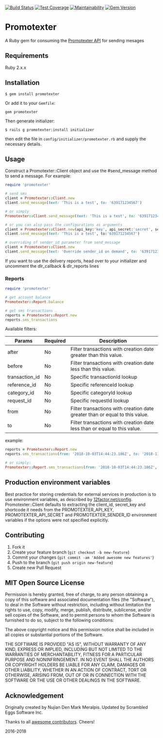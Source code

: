 [![Build Status](https://travis-ci.org/denmarkmeralpis/promotexter.svg?branch=master)](https://travis-ci.org/denmarkmeralpis/promotexter) [![Test Coverage](https://api.codeclimate.com/v1/badges/c20c43addcd61c8777f1/test_coverage)](https://codeclimate.com/github/denmarkmeralpis/promotexter/test_coverage) [![Maintainability](https://api.codeclimate.com/v1/badges/c20c43addcd61c8777f1/maintainability)](https://codeclimate.com/github/denmarkmeralpis/promotexter/maintainability) [![Gem Version](https://badge.fury.io/rb/promotexter.svg)](https://badge.fury.io/rb/promotexter)

Promotexter
======

A Ruby gem for consuming the [Promotexter API](http://promotexter.com/index.php/landing/developers) for sending mesages

## Requirements

  Ruby 2.x.x

## Installation

    $ gem install promotexter

 Or add it to your `Gemfile`:

  	gem promotexter

 Then generate initializer:

    $ rails g promotexter:install initializer

  then edit the file in `config/initializer/promotexter.rb` and supply the necessary details.

## Usage

Construct a Promotexter::Client object and use the #send_message method to
send a message. For example:

```ruby
require 'promotexter'

# send sms
client = Promotexter::Client.new
client.send_message(text: 'This is a test', to: '639171234567')

# or simply
Promotexter::Client.send_message(text: 'This is a test', to: '639171234567')

# or you can also pass the configurations as arguments
client = Promotexter::Client.new(api_key:'key', api_secret:'secret', sender_id:'xxxxxx')
client.send_message(text: 'This is a test', to:'639171234567')

# overriding of sender_id parameter from send_message
client = Promotexter::Client.new
client.send_message(text: 'Override sender_id on demand', to: '639171234567', sender_id: 'Sample')
```
If you want to use the delivery reports, head over to your initializer and uncomment the dlr_callback & dlr_reports lines

### Reports
```ruby
require 'promotexter'

# get account balance
Promotexter::Report.balance

# get sms transactions
reports = Promotexter::Report.new
reports.sms_transactions
```
Available filters:

Params | Required | Description
--- | --- | ---
after | No | Filter transactions with creation date greater than this value.
before | No | Filter transactions with creation date less than this value.
transaction_id | No | Specific transactionId lookup
reference_id | No | Specific referenceId lookup
category_id | No | Specific categoryId lookup
request_id | No | Specific requestId lookup
from | No | Filter transactions with creation date greater than or equal to this value.
to | No | Filter transactions with creation date less than or equal to this value.

example:

```ruby
reports = Promotexter::Report.new
reports.sms_transactions(from: '2018-10-03T14:44:23.186Z', to: '2018-11-03T14:44:23.186Z')

# or simply:
Promotexter::Report.sms_transactions(from: '2018-10-03T14:44:23.186Z', to: '2018-11-03T14:44:23.186Z')
```

## Production environment variables

Best practice for storing credentials for external services in production is
to use environment variables, as described by [12factor.net/config](http://12factor.net/config).
Promotexter::Client defaults to extracting the client_id, secret_key and shortcode it needs from the
PROMOTEXTER_API_KEY, PROMOTEXTER_API_SECRET and PROMOTEXTER_SENDER_ID environment variables if the
options were not specified explicitly.

## Contributing

1. Fork it
2. Create your feature branch (`git checkout -b new-feature`)
3. Commit your changes (`git commit -am 'Added awesome new features'`)
4. Push to the branch (`git push origin new-feature`)
5. Create new Pull Request

## MIT Open Source License

Permission is hereby granted, free of charge, to any person obtaining a copy of this software and associated documentation files (the "Software"), to deal in the Software without restriction, including without limitation the rights to use, copy, modify, merge, publish, distribute, sublicense, and/or sell copies of the Software, and to permit persons to whom the Software is furnished to do so, subject to the following conditions:

The above copyright notice and this permission notice shall be included in all copies or substantial portions of the Software.

THE SOFTWARE IS PROVIDED "AS IS", WITHOUT WARRANTY OF ANY KIND, EXPRESS OR IMPLIED, INCLUDING BUT NOT LIMITED TO THE WARRANTIES OF MERCHANTABILITY, FITNESS FOR A PARTICULAR PURPOSE AND NONINFRINGEMENT. IN NO EVENT SHALL THE AUTHORS OR COPYRIGHT HOLDERS BE LIABLE FOR ANY CLAIM, DAMAGES OR OTHER LIABILITY, WHETHER IN AN ACTION OF CONTRACT, TORT OR OTHERWISE, ARISING FROM, OUT OF OR IN CONNECTION WITH THE SOFTWARE OR THE USE OR OTHER DEALINGS IN THE SOFTWARE.

## Acknowledgement
Originally created by Nujian Den Mark Meralpis. Updated by Scrambled Eggs Software Inc.

Thanks to all [awesome contributors](https://github.com/denmarkmeralpis/promotexter/graphs/contributors). Cheers!


2016-2018
